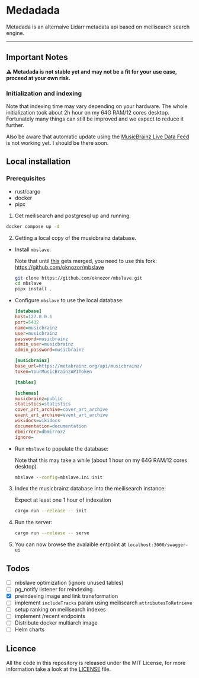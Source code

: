  # Medadada

Metadada is an alternaive Lidarr metadata api based on meilisearch search engine.

___

## Important Notes

:warning: **Metadada is not stable yet and may not be a fit for your use case, proceed at your own risk.**

### Initialization and indexing

Note that indexing time may vary depending on your hardware.
The whole initialization took about 2h hour on my 64G RAM/12 cores desktop.
Fortunately many things can still be improved and we expect to reduce it further.

Also be aware that automatic update using the [MusicBrainz Live Data Feed](https://musicbrainz.org/doc/Live_Data_Feed) is not working yet. I should be there soon.

## Local installation

### Prerequisites
- rust/cargo
- docker
- pipx

1. Get meilisearch and postgresql up and running.
  ```sh
  docker compose up -d
  ```

2. Getting a local copy of the musicbrainz database.
  - Install `mbslave`:

     Note that until [this](https://github.com/acoustid/mbslave/pull/23) gets merged, you need to use this fork: https://github.com/oknozor/mbslave

      ```bash
      git clone https://github.com/oknozor/mbslave.git
      cd mbslave
      pipx install .
      ```

  - Configure `mbslave` to use the local database:
      ```ini
      [database]
      host=127.0.0.1
      port=5432
      name=musicbrainz
      user=musicbrainz
      password=musicbrainz
      admin_user=musicbrainz
      admin_password=musicbrainz

      [musicbrainz]
      base_url=https://metabrainz.org/api/musicbrainz/
      token=YourMusicBrainzAPIToken

      [tables]

      [schemas]
      musicbrainz=public
      statistics=statistics
      cover_art_archive=cover_art_archive
      event_art_archive=event_art_archive
      wikidocs=wikidocs
      documentation=documentation
      dbmirror2=dbmirror2
      ignore=
      ```

  - Run `mbslave` to populate the database:

      Note that this may take a while (about 1 hour on my 64G RAM/12 cores desktop)
      ```sh
      mbslave --config=mbslave.ini init
      ```
3. Index the musicbrainz database into the meilisearch instance:

      Expect at least one 1 hour of indexation
      ```sh
     cargo run --release -- init
      ```
4. Run the server:
      ```sh
     cargo run --release -- serve
      ```
5. You can now browse the avalaible entpoint at `localhost:3000/swagger-ui`

## Todos
- [ ] mbslave optimization (ignore unused tables)
- [ ] pg_notify listener for reindexing
- [x] preindexing image and link transformation
- [ ] implement `includeTracks` param using meilisearch `attributesToRetrieve`
- [ ] setup ranking on meilisearch indexes
- [ ] implement /recent endpoints
- [ ] Distribute docker multiarch image
- [ ] Helm charts

## Licence

All the code in this repository is released under the MIT License, for more information take a look at
the [LICENSE](LICENSE) file.
